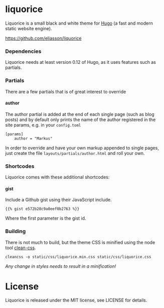 # liquorice

Liquorice is a small black and white theme for [Hugo](https://github.com/spf13/hugo) (a fast and modern static website engine).

https://github.com/eliasson/liquorice

### Dependencies

Liquorice needs at least version 0.12 of Hugo, as it uses features such as partials.

### Partials

There are a few partials that is of great interest to override

#### author

The author partial is added at the end of each single page (such as blog posts) and by default only prints the name of the author registered in the site params, e.g. in your `config.toml`

    [params]
        author = "Markus"

In order to override and have your own markup appended to single pages, just create the file `layouts/partials/author.html` and roll your own.

### Shortcodes

Liquorice comes with these additional shortcodes:

#### gist

Include a Github gist using their JavaScript include.

    {{% gist e572b28c9a0eef0b2763 %}}

Where the first parameter is the gist id.

### Building

There is not much to build, but the theme CSS is minified using the node tool [clean-css](https://github.com/GoalSmashers/clean-css).

    cleancss -o static/css/liquorice.min.css static/css/liquorice.css

_Any change in styles needs to result in a minification!_

# License

Liquorice is released under the MIT license, see LICENSE for details.
